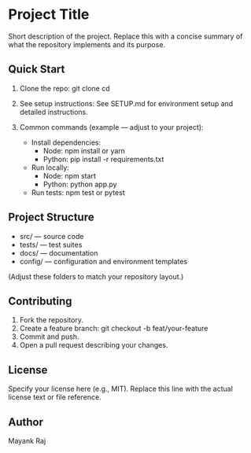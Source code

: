 # Project Title

Short description of the project. Replace this with a concise summary of what the repository implements and its purpose.

## Quick Start

1. Clone the repo:
   git clone <repo-url>
   cd <repo-directory>

2. See setup instructions:
   See SETUP.md for environment setup and detailed instructions.

3. Common commands (example — adjust to your project):
   - Install dependencies:
     - Node: npm install or yarn
     - Python: pip install -r requirements.txt
   - Run locally:
     - Node: npm start
     - Python: python app.py
   - Run tests:
     npm test or pytest

## Project Structure

- src/ — source code
- tests/ — test suites
- docs/ — documentation
- config/ — configuration and environment templates

(Adjust these folders to match your repository layout.)

## Contributing

1. Fork the repository.
2. Create a feature branch: git checkout -b feat/your-feature
3. Commit and push.
4. Open a pull request describing your changes.

## License

Specify your license here (e.g., MIT). Replace this line with the actual license text or file reference.

## Author

Mayank Raj
